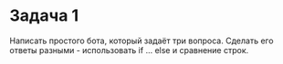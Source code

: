# Задача 1

Написать простого бота, который задаёт три вопроса. Сделать его ответы разными - использовать if ... else и сравнение строк.
